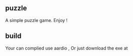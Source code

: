 ## puzzle
A simple puzzle game. Enjoy !

## build
Your can complied use aardio , Or just download the exe at 



